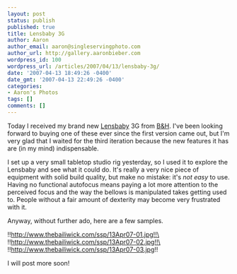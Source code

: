 ```yaml
---
layout: post
status: publish
published: true
title: Lensbaby 3G
author: Aaron
author_email: aaron@singleservingphoto.com
author_url: http://gallery.aaronbieber.com
wordpress_id: 100
wordpress_url: /articles/2007/04/13/lensbaby-3g/
date: '2007-04-13 18:49:26 -0400'
date_gmt: '2007-04-13 22:49:26 -0400'
categories:
- Aaron's Photos
tags: []
comments: []
---
```

Today I received my brand new [Lensbaby](http://www.lensbabies.com/) 3G
from [B&H](http://www.bhphoto.com/). I've been looking forward to buying
one of these ever since the first version came out, but I'm very glad
that I waited for the third iteration because the new features it has
are (in my mind) indispensable.

I set up a very small tabletop studio rig yesterday, so I used it to
explore the Lensbaby and see what it could do. It's really a very nice
piece of equipment with solid build quality, but make no mistake: it's
*not easy* to use. Having no functional autofocus means paying a lot
more attention to the perceived focus and the way the bellows is
manipulated takes getting used to. People without a fair amount of
dexterity may become very frustrated with it.

Anyway, without further ado, here are a few samples.

!!http://www.thebailiwick.com/ssp/13Apr07-01.jpg!!\
 !!http://www.thebailiwick.com/ssp/13Apr07-02.jpg!!\
 !!http://www.thebailiwick.com/ssp/13Apr07-03.jpg!!

I will post more soon!
